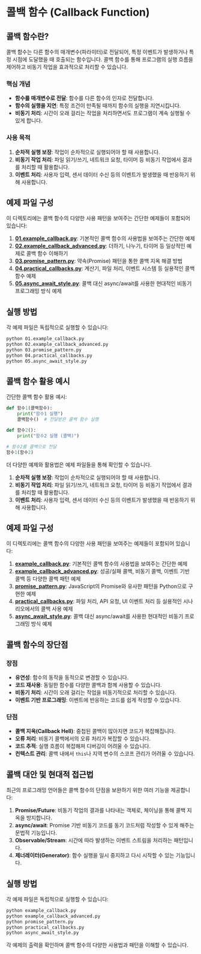 # 콜백 함수 (Callback Function)

## 콜백 함수란?
콜백 함수는 다른 함수의 매개변수(파라미터)로 전달되어, 특정 이벤트가 발생하거나 특정 시점에 도달했을 때 호출되는 함수입니다. 콜백 함수를 통해 프로그램의 실행 흐름을 제어하고 비동기 작업을 효과적으로 처리할 수 있습니다.

### 핵심 개념
- **함수를 매개변수로 전달**: 함수를 다른 함수의 인자로 전달합니다.
- **함수의 실행을 지연**: 특정 조건이 만족될 때까지 함수의 실행을 지연시킵니다.
- **비동기 처리**: 시간이 오래 걸리는 작업을 처리하면서도 프로그램이 계속 실행될 수 있게 합니다.

### 사용 목적
1. **순차적 실행 보장**: 작업이 순차적으로 실행되어야 할 때 사용합니다.
2. **비동기 작업 처리**: 파일 읽기/쓰기, 네트워크 요청, 타이머 등 비동기 작업에서 결과를 처리할 때 활용합니다.
3. **이벤트 처리**: 사용자 입력, 센서 데이터 수신 등의 이벤트가 발생했을 때 반응하기 위해 사용합니다.

## 예제 파일 구성

이 디렉토리에는 콜백 함수의 다양한 사용 패턴을 보여주는 간단한 예제들이 포함되어 있습니다:

1. **[01.example_callback.py](./01.example_callback.py)**: 기본적인 콜백 함수의 사용법을 보여주는 간단한 예제
2. **[02.example_callback_advanced.py](./02.example_callback_advanced.py)**: 더하기, 나누기, 타이머 등 일상적인 예제로 콜백 함수 이해하기
3. **[03.promise_pattern.py](./03.promise_pattern.py)**: 약속(Promise) 패턴을 통한 콜백 지옥 해결 방법
4. **[04.practical_callbacks.py](./04.practical_callbacks.py)**: 계산기, 파일 처리, 이벤트 시스템 등 실용적인 콜백 함수 예제
5. **[05.async_await_style.py](./05.async_await_style.py)**: 콜백 대신 async/await를 사용한 현대적인 비동기 프로그래밍 방식 예제

## 실행 방법

각 예제 파일은 독립적으로 실행할 수 있습니다:

```bash
python 01.example_callback.py
python 02.example_callback_advanced.py
python 03.promise_pattern.py
python 04.practical_callbacks.py
python 05.async_await_style.py
```

## 콜백 함수 활용 예시

간단한 콜백 함수 활용 예시:

```python
def 함수1(콜백함수):
    print("함수1 실행")
    콜백함수()  # 전달받은 콜백 함수 실행

def 함수2():
    print("함수2 실행 (콜백)")

# 함수2를 콜백으로 전달
함수1(함수2)
```

더 다양한 예제와 활용법은 예제 파일들을 통해 확인할 수 있습니다.
1. **순차적 실행 보장**: 작업이 순차적으로 실행되어야 할 때 사용합니다.
2. **비동기 작업 처리**: 파일 읽기/쓰기, 네트워크 요청, 타이머 등 비동기 작업에서 결과를 처리할 때 활용합니다.
3. **이벤트 처리**: 사용자 입력, 센서 데이터 수신 등의 이벤트가 발생했을 때 반응하기 위해 사용합니다.

## 예제 파일 구성

이 디렉토리에는 콜백 함수의 다양한 사용 패턴을 보여주는 예제들이 포함되어 있습니다:

1. **[example_callback.py](./example_callback.py)**: 기본적인 콜백 함수의 사용법을 보여주는 간단한 예제
2. **[example_callback_advanced.py](./example_callback_advanced.py)**: 성공/실패 콜백, 비동기 콜백, 이벤트 기반 콜백 등 다양한 콜백 패턴 예제
3. **[promise_pattern.py](./promise_pattern.py)**: JavaScript의 Promise와 유사한 패턴을 Python으로 구현한 예제
4. **[practical_callbacks.py](./practical_callbacks.py)**: 파일 처리, API 요청, UI 이벤트 처리 등 실용적인 시나리오에서의 콜백 사용 예제
5. **[async_await_style.py](./async_await_style.py)**: 콜백 대신 async/await를 사용한 현대적인 비동기 프로그래밍 방식 예제

## 콜백 함수의 장단점

### 장점
- **유연성**: 함수의 동작을 동적으로 변경할 수 있습니다.
- **코드 재사용**: 동일한 함수를 다양한 콜백과 함께 사용할 수 있습니다.
- **비동기 처리**: 시간이 오래 걸리는 작업을 비동기적으로 처리할 수 있습니다.
- **이벤트 기반 프로그래밍**: 이벤트에 반응하는 코드를 쉽게 작성할 수 있습니다.

### 단점
- **콜백 지옥(Callback Hell)**: 중첩된 콜백이 많아지면 코드가 복잡해집니다.
- **오류 처리**: 비동기 콜백에서의 오류 처리가 복잡할 수 있습니다.
- **코드 추적**: 실행 흐름이 복잡해져 디버깅이 어려울 수 있습니다.
- **컨텍스트 관리**: 콜백 내에서 `this`나 지역 변수의 스코프 관리가 어려울 수 있습니다.

## 콜백 대안 및 현대적 접근법

최근의 프로그래밍 언어들은 콜백 함수의 단점을 보완하기 위한 여러 기능을 제공합니다:

1. **Promise/Future**: 비동기 작업의 결과를 나타내는 객체로, 체이닝을 통해 콜백 지옥을 방지합니다.
2. **async/await**: Promise 기반 비동기 코드를 동기 코드처럼 작성할 수 있게 해주는 문법적 기능입니다.
3. **Observable/Stream**: 시간에 따라 발생하는 이벤트 스트림을 처리하는 패턴입니다.
4. **제너레이터(Generator)**: 함수 실행을 일시 중지하고 다시 시작할 수 있는 기능입니다.

## 실행 방법

각 예제 파일은 독립적으로 실행할 수 있습니다:

```bash
python example_callback.py
python example_callback_advanced.py
python promise_pattern.py
python practical_callbacks.py
python async_await_style.py
```

각 예제의 출력을 확인하며 콜백 함수의 다양한 사용법과 패턴을 이해할 수 있습니다.